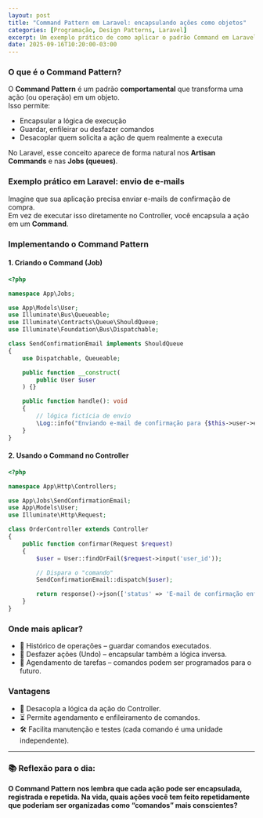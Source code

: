 ```yaml
---
layout: post
title: "Command Pattern em Laravel: encapsulando ações como objetos"
categories: [Programação, Design Patterns, Laravel]
excerpt: Um exemplo prático de como aplicar o padrão Command em Laravel para organizar ações, facilitar filas e agendamentos.
date: 2025-09-16T10:20:00-03:00
---
```


### O que é o Command Pattern?

O **Command Pattern** é um padrão **comportamental** que transforma uma ação (ou operação) em um objeto.  
Isso permite:  

- Encapsular a lógica de execução  
- Guardar, enfileirar ou desfazer comandos  
- Desacoplar quem solicita a ação de quem realmente a executa  

No Laravel, esse conceito aparece de forma natural nos **Artisan Commands** e nas **Jobs (queues)**.  

### Exemplo prático em Laravel: envio de e-mails

Imagine que sua aplicação precisa enviar e-mails de confirmação de compra.  
Em vez de executar isso diretamente no Controller, você encapsula a ação em um **Command**.  

### Implementando o Command Pattern

#### 1. Criando o Command (Job)
```php
<?php

namespace App\Jobs;

use App\Models\User;
use Illuminate\Bus\Queueable;
use Illuminate\Contracts\Queue\ShouldQueue;
use Illuminate\Foundation\Bus\Dispatchable;

class SendConfirmationEmail implements ShouldQueue
{
    use Dispatchable, Queueable;

    public function __construct(
        public User $user
    ) {}

    public function handle(): void
    {
        // lógica fictícia de envio
        \Log::info("Enviando e-mail de confirmação para {$this->user->email}");
    }
}
```

#### 2. Usando o Command no Controller
```php
<?php

namespace App\Http\Controllers;

use App\Jobs\SendConfirmationEmail;
use App\Models\User;
use Illuminate\Http\Request;

class OrderController extends Controller
{
    public function confirmar(Request $request)
    {
        $user = User::findOrFail($request->input('user_id'));

        // Dispara o "comando"
        SendConfirmationEmail::dispatch($user);

        return response()->json(['status' => 'E-mail de confirmação enfileirado!']);
    }
}
```

### Onde mais aplicar?
- 📌 Histórico de operações – guardar comandos executados.
- 📌 Desfazer ações (Undo) – encapsular também a lógica inversa.
- 📌 Agendamento de tarefas – comandos podem ser programados para o futuro.

### Vantagens
- 🧩 Desacopla a lógica da ação do Controller.
- ⏳ Permite agendamento e enfileiramento de comandos.
- 🛠️ Facilita manutenção e testes (cada comando é uma unidade independente).

---

### 📚 Reflexão para o dia:
**O Command Pattern nos lembra que cada ação pode ser encapsulada, registrada e repetida. Na vida, quais ações você tem feito repetidamente que poderiam ser organizadas como “comandos” mais conscientes?**
